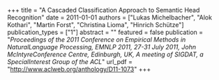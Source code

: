 +++
title = "A Cascaded Classification Approach to Semantic Head Recognition"
date = 2011-01-01
authors = ["Lukas Michelbacher", "Alok Kothari", "Martin Forst", "Christina Lioma", "Hinrich Schütze"]
publication_types = ["1"]
abstract = ""
featured = false
publication = "*Proceedings of the 2011 Conference on Empirical Methods in NaturalLanguage Processing, EMNLP 2011, 27-31 July 2011, John McIntyreConference Centre, Edinburgh, UK, A meeting of SIGDAT, a SpecialInterest Group of the ACL*"
url_pdf = "http://www.aclweb.org/anthology/D11-1073"
+++

